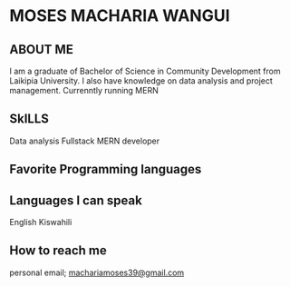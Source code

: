 # MOSES MACHARIA WANGUI

## ABOUT ME 
I am a graduate of Bachelor of Science in Community Development from Laikipia University. I also have knowledge on data analysis and project management.
Currenntly running MERN
## SkILLS
Data analysis
Fullstack MERN developer
## Favorite Programming languages
## Languages I can speak
English
Kiswahili
## How to reach me
personal email; machariamoses39@gmail.com 

<!--
**MACHMOSES/MACHMOSES** is a ✨ _special_ ✨ repository because its `README.md` (this file) appears on your GitHub profile.

Here are some ideas to get you started:

- 🔭 I’m currently working on ...
- 🌱 I’m currently learning ...
- 👯 I’m looking to collaborate on ...
- 🤔 I’m looking for help with ...
- 💬 Ask me about ...
- 📫 How to reach me: ...
- 😄 Pronouns: ...
- ⚡ Fun fact: ...
-->
